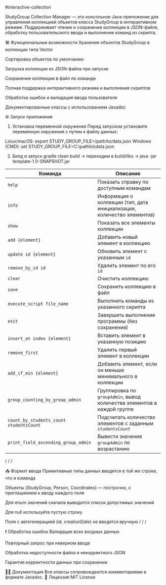 #interactive-collection

StudyGroup Collection Manager — это консольное Java-приложение для управления коллекцией объектов класса StudyGroup в интерактивном режиме. Поддерживает чтение и сохранение коллекции в JSON-файле, обработку пользовательского ввода и выполнение команд из скрипта.

🛠️ Функциональные возможности
Хранение объектов StudyGroup в коллекции типа Vector

Сортировка объектов по умолчанию

Загрузка коллекции из JSON-файла при запуске

Сохранение коллекции в файл по команде

Полная поддержка интерактивного режима и выполнения скриптов

Обработка ошибок и валидация ввода пользователя

Документированные классы с использованием Javadoc



⚙️ Запуск приложения
1. Установка переменной окружения
Перед запуском установите переменную окружения с путем к файлу данных:

Linux/macOS:
export STUDY_GROUP_FILE=/path/to/data.json
Windows (CMD):
set STUDY_GROUP_FILE=C:\path\to\data.json


2. Билд и запуск
gradle clean build -> переходим в build/libs -> java -jar template-1.0-SNAPSHOT.jar

| Команда                                       | Описание                                                                 |
|----------------------------------------------|--------------------------------------------------------------------------|
| `help`                                       | Показать справку по доступным командам                                   |
| `info`                                       | Информация о коллекции (тип, дата инициализации, количество элементов)   |
| `show`                                       | Показать все элементы коллекции                                          |
| `add {element}`                              | Добавить новый элемент в коллекцию                                       |
| `update id {element}`                        | Обновить элемент с указанным `id`                                        |
| `remove_by_id id`                            | Удалить элемент по его `id`                                              |
| `clear`                                      | Очистить коллекцию                                                       |
| `save`                                       | Сохранить коллекцию в файл                                               |
| `execute_script file_name`                   | Выполнить команды из указанного скрипта                                  |
| `exit`                                       | Завершить выполнение программы (без сохранения)                          |
| `insert_at index {element}`                  | Вставить элемент в указанную позицию                                     |
| `remove_first`                               | Удалить первый элемент в коллекции                                       |
| `add_if_min {element}`                       | Добавить элемент, если он меньше минимального в коллекции                |
| `group_counting_by_group_admin`              | Группировка по `groupAdmin`, вывод количества элементов в каждой группе |
| `count_by_students_count studentsCount`      | Подсчитать количество элементов с заданным `studentsCount`               |
| `print_field_ascending_group_admin`          | Вывести значения `groupAdmin` по возрастанию                            |

/
/
/

📥 Формат ввода
Примитивные типы данных вводятся в той же строке, что и команда

Объекты (StudyGroup, Person, Coordinates) — построчно, с приглашением к вводу каждого поля

Для enum значений сначала выводится список допустимых значений

Для null используйте пустую строку

Поля с автогенерацией (id, creationDate) не вводятся вручную
/
/
/

❗ Обработка ошибок
Валидация всех входных данных

Повторный запрос при неверном вводе

Обработка недоступности файла и некорректного JSON

Гарантия корректности данных при сохранении

🧑‍💻 Документация
Все классы сопровождаются комментариями в формате Javadoc. 
📎 Лицензия
MIT License

